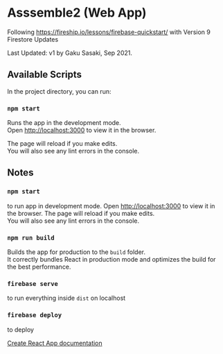 # Asssemble2 (Web App)
Following https://fireship.io/lessons/firebase-quickstart/ with Version 9 Firestore Updates

Last Updated: v1 by Gaku Sasaki, Sep 2021.


## Available Scripts
In the project directory, you can run:
### `npm start`
Runs the app in the development mode.\
Open [http://localhost:3000](http://localhost:3000) to view it in the browser.

The page will reload if you make edits.\
You will also see any lint errors in the console.

## Notes
### `npm start`
to run app in development mode. Open [http://localhost:3000](http://localhost:3000) to view it in the browser. 
The page will reload if you make edits.\
You will also see any lint errors in the console.

### `npm run build` 
Builds the app for production to the `build` folder.\
It correctly bundles React in production mode and optimizes the build for the best performance.

### `firebase serve` 
to run everything inside `dist` on localhost
### `firebase deploy` 
to deploy

[Create React App documentation](https://facebook.github.io/create-react-app/docs/getting-started)